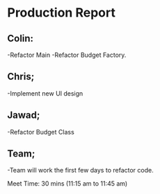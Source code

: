 Production Report
=================================

Colin:
------
-Refactor Main
-Refactor Budget Factory.

Chris;
------
-Implement new UI design

Jawad;
------
-Refactor Budget Class

Team;
-----
-Team will work the first few days to refactor code.

Meet Time: 30 mins (11:15 am to 11:45 am)
